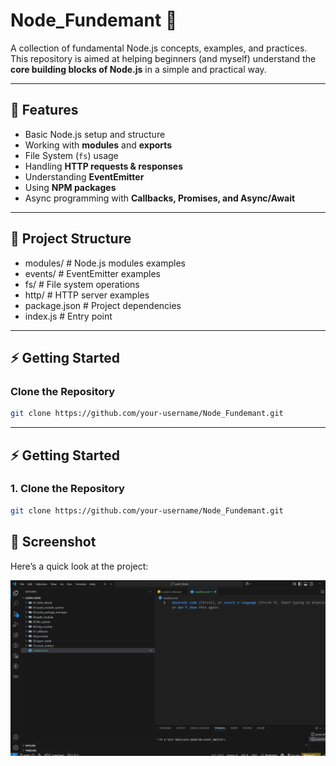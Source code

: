 # Node_Fundemant 🚀

A collection of fundamental Node.js concepts, examples, and practices.  
This repository is aimed at helping beginners (and myself) understand the **core building blocks of Node.js** in a simple and practical way.

---

## 📌 Features
- Basic Node.js setup and structure
- Working with **modules** and **exports**
- File System (`fs`) usage
- Handling **HTTP requests & responses**
- Understanding **EventEmitter**
- Using **NPM packages**
- Async programming with **Callbacks, Promises, and Async/Await**

---

## 📂 Project Structure

- modules/ # Node.js modules examples
- events/ # EventEmitter examples
- fs/ # File system operations
- http/ # HTTP server examples
- package.json # Project dependencies
- index.js # Entry point


---

## ⚡ Getting Started

###  Clone the Repository
```bash
git clone https://github.com/your-username/Node_Fundemant.git
```


---

## ⚡ Getting Started

### 1. Clone the Repository
```bash
git clone https://github.com/your-username/Node_Fundemant.git


```
## 📸 Screenshot

Here’s a quick look at the project:

![Project Screenshot](./screenshot.png)


